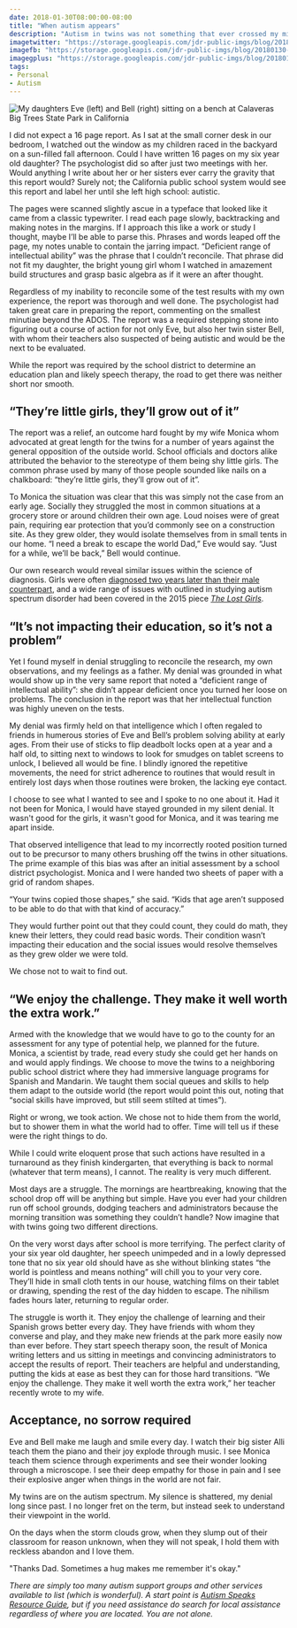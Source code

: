```yaml
---
date: 2018-01-30T08:00:00-08:00
title: "When autism appears"
description: "Autism in twins was not something that ever crossed my mind. When it finally did, I struggled to reconcile the diagnosis."
imagetwitter: "https://storage.googleapis.com/jdr-public-imgs/blog/20180130-ribeiro-twins-twitter-1024x535.jpg"
imagefb: "https://storage.googleapis.com/jdr-public-imgs/blog/20180130-ribeiro-twins-fb-1200x630.jpg"
imagegplus: "https://storage.googleapis.com/jdr-public-imgs/blog/20180130-ribeiro-twins-gplus-800x360.jpg"
tags:
- Personal
- Autism
---
```


<img src="https://storage.googleapis.com/jdr-public-imgs/blog/ribeiro-twins-big-trees-800x533.jpg" alt="My daughters Eve (left) and Bell (right) sitting on a bench at Calaveras Big Trees State Park in California">

I did not expect a 16 page report. As I sat at the small corner desk in our bedroom, I watched out the window as my children raced in the backyard on a sun-filled fall afternoon. Could I have written 16 pages on my six year old daughter? The psychologist did so after just two meetings with her. Would anything I write about her or her sisters ever carry the gravity that this report would? Surely not; the California public school system would see this report and label her until she left high school: autistic.

The pages were scanned slightly ascue in a typeface that looked like it came from a classic typewriter. I read each page slowly, backtracking and making notes in the margins. If I approach this like a work or study I thought, maybe I’ll be able to parse this. Phrases and words leaped off the page, my notes unable to contain the jarring impact. “Deficient range of intellectual ability” was the phrase that I couldn’t reconcile. That phrase did not fit my daughter, the bright young girl whom I watched in amazement build structures and grasp basic algebra as if it were an after thought.

Regardless of my inability to reconcile some of the test results with my own experience, the report was thorough and well done. The psychologist had taken great care in preparing the report, commenting on the smallest minutiae beyond the ADOS. The report was a required stepping stone into figuring out a course of action for not only Eve, but also her twin sister Bell, with whom their teachers also suspected of being autistic and would be the next to be evaluated.

While the report was required by the school district to determine an education plan and likely speech therapy, the road to get there was neither short nor smooth.

## “They’re little girls, they’ll grow out of it”
The report was a relief, an outcome hard fought by my wife Monica whom advocated at great length for the twins for a number of years against the general opposition of the outside world. School officials and doctors alike attributed the behavior to the stereotype of them being shy little girls. The common phrase used by many of those people sounded like nails on a chalkboard: “they’re little girls, they’ll grow out of it”.

To Monica the situation was clear that this was simply not the case from an early age. Socially they struggled the most in common situations at a grocery store or around children their own age. Loud noises were of great pain, requiring ear protection that you’d commonly see on a construction site. As they grew older, they would isolate themselves from in small tents in our home. “I need a break to escape the world Dad,” Eve would say. “Just for a while, we’ll be back,” Bell would continue.

Our own research would reveal similar issues within the science of diagnosis. Girls were often [diagnosed two years later than their male counterpart](https://www.ncbi.nlm.nih.gov/pubmed/23001766), and a wide range of issues with outlined in studying autism spectrum disorder had been covered in the 2015 piece [_The Lost Girls_](https://spectrumnews.org/features/deep-dive/the-lost-girls/).

## “It’s not impacting their education, so it’s not a problem”
Yet I found myself in denial struggling to reconcile the research, my own observations, and my feelings as a father. My denial was grounded in what would show up in the very same report that noted a “deficient range of intellectual ability”: she didn’t appear deficient once you turned her loose on problems. The conclusion in the report was that her intellectual function was highly uneven on the tests.

My denial was firmly held on that intelligence which I often regaled to friends in humerous stories of Eve and Bell’s problem solving ability at early ages. From their use of sticks to flip deadbolt locks open at a year and a half old, to sitting next to windows to look for smudges on tablet screens to unlock, I believed all would be fine. I blindly ignored the repetitive movements, the need for strict adherence to routines that would result in entirely lost days when those routines were broken, the lacking eye contact.

I choose to see what I wanted to see and I spoke to no one about it. Had it not been for Monica, I would have stayed grounded in my silent denial. It wasn't good for the girls, it wasn't good for Monica, and it was tearing me apart inside.

That observed intelligence that lead to my incorrectly rooted position turned out to be precursor to many others brushing off the twins in other situations. The prime example of this bias was after an initial assessment by a school district psychologist. Monica and I were handed two sheets of paper with a grid of random shapes.

“Your twins copied those shapes,” she said. “Kids that age aren’t supposed to be able to do that with that kind of accuracy.”

They would further point out that they could count, they could do math, they knew their letters, they could read basic words. Their condition wasn’t impacting their education and the social issues would resolve themselves as they grew older we were told.

We chose not to wait to find out.

## “We enjoy the challenge. They make it well worth the extra work.”
Armed with the knowledge that we would have to go to the county for an assessment for any type of potential help, we planned for the future. Monica, a scientist by trade, read every study she could get her hands on and would apply findings. We choose to move the twins to a neighboring public school district where they had immersive language programs for Spanish and Mandarin. We taught them social queues and skills to help them adapt to the outside world (the report would point this out, noting that “social skills have improved, but still seem stilted at times”).

Right or wrong, we took action. We chose not to hide them from the world, but to shower them in what the world had to offer. Time will tell us if these were the right things to do.

While I could write eloquent prose that such actions have resulted in a turnaround as they finish kindergarten, that everything is back to normal (whatever that term means), I cannot. The reality is very much different.

Most days are a struggle. The mornings are heartbreaking, knowing that the school drop off will be anything but simple. Have you ever had your children run off school grounds, dodging teachers and administrators because the morning transition was something they couldn’t handle? Now imagine that with twins going two different directions.

On the very worst days after school is more terrifying. The perfect clarity of your six year old daughter, her speech unimpeded and in a lowly depressed tone that no six year old should have as she without blinking states “the world is pointless and means nothing” will chill you to your very core. They’ll hide in small cloth tents in our house, watching films on their tablet or drawing, spending the rest of the day hidden to escape. The nihilism fades hours later, returning to regular order.

The struggle is worth it. They enjoy the challenge of learning and their Spanish grows better every day. They have friends with whom they converse and play, and they make new friends at the park more easily now than ever before. They start speech therapy soon, the result of Monica writing letters and us sitting in meetings and convincing administrators to accept the results of report. Their teachers are helpful and understanding, putting the kids at ease as best they can for those hard transitions. “We enjoy the challenge. They make it well worth the extra work,” her teacher recently wrote to my wife.

## Acceptance, no sorrow required

Eve and Bell make me laugh and smile every day. I watch their big sister Alli teach them the piano and their joy explode through music. I see Monica teach them science through experiments and see their wonder looking through a microscope. I see their deep empathy for those in pain and I see their explosive anger when things in the world are not fair.

My twins are on the autism spectrum. My silence is shattered, my denial long since past. I no longer fret on the term, but instead seek to understand their viewpoint in the world.

On the days when the storm clouds grow, when they slump out of their classroom for reason unknown, when they will not speak, I hold them with reckless abandon and I love them.

"Thanks Dad. Sometimes a hug makes me remember it's okay."

_There are simply too many autism support groups and other services available to list (which is wonderful). A start point is [Autism Speaks Resource Guide](https://www.autismspeaks.org/family-services/resource-guide), but if you need assistance do search for local assistance regardless of where you are located. You are not alone._
